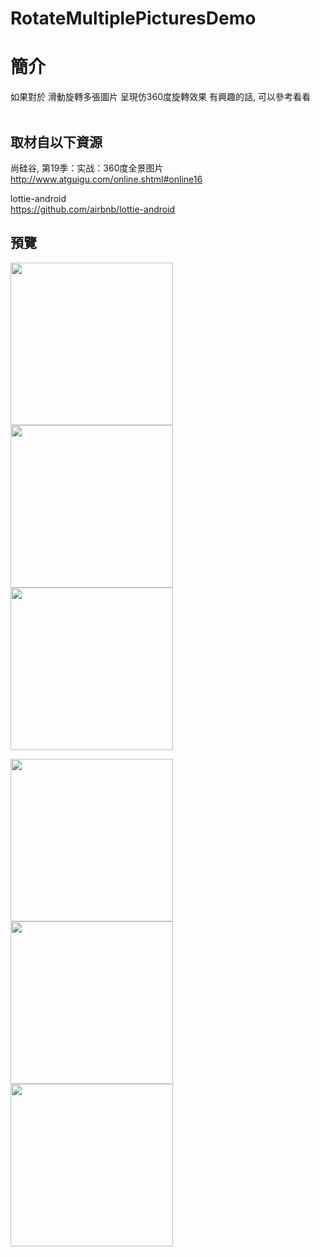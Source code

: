 # RotateMultiplePicturesDemo

簡介
==================================
如果對於 滑動旋轉多張圖片 呈現仿360度旋轉效果 有興趣的話, 可以參考看看                                   

取材自以下資源
--------
尚硅谷, 第19季：实战：360度全景图片                                   
http://www.atguigu.com/online.shtml#online16

lottie-android          
https://github.com/airbnb/lottie-android
                              
預覽
--------
<p align="left">
  <img src="https://i.imgur.com/BhCs4qA.png" width="260"/>
  <img src="https://i.imgur.com/nLXVO12.png" width="260"/>
  <img src="https://i.imgur.com/zw2H6Ab.png" width="260"/>
</p>      

<p align="left">
  <img src="https://i.imgur.com/BhCs4qA.png" width="260"/>
  <img src="https://i.imgur.com/nLXVO12.png" width="260"/>
  <img src="https://i.imgur.com/zw2H6Ab.png" width="260"/>
</p>  

